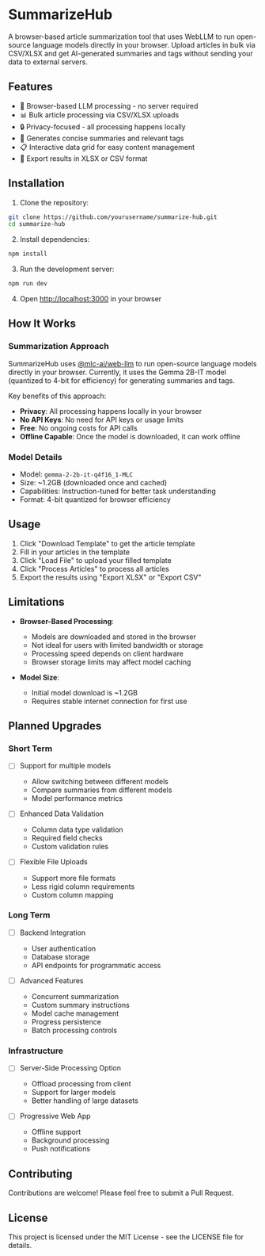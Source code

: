 # SummarizeHub

A browser-based article summarization tool that uses WebLLM to run open-source language models directly in your browser. Upload articles in bulk via CSV/XLSX and get AI-generated summaries and tags without sending your data to external servers.

## Features

- 🚀 Browser-based LLM processing - no server required
- 📊 Bulk article processing via CSV/XLSX uploads
- 🔒 Privacy-focused - all processing happens locally
- 📝 Generates concise summaries and relevant tags
- 📋 Interactive data grid for easy content management
- 💾 Export results in XLSX or CSV format

## Installation

1. Clone the repository:
```bash
git clone https://github.com/yourusername/summarize-hub.git
cd summarize-hub
```

2. Install dependencies:
```bash
npm install
```

3. Run the development server:
```bash
npm run dev
```

4. Open [http://localhost:3000](http://localhost:3000) in your browser

## How It Works

### Summarization Approach

SummarizeHub uses [@mlc-ai/web-llm](https://github.com/mlc-ai/web-llm) to run open-source language models directly in your browser. Currently, it uses the Gemma 2B-IT model (quantized to 4-bit for efficiency) for generating summaries and tags.

Key benefits of this approach:
- **Privacy**: All processing happens locally in your browser
- **No API Keys**: No need for API keys or usage limits
- **Free**: No ongoing costs for API calls
- **Offline Capable**: Once the model is downloaded, it can work offline

### Model Details

- Model: `gemma-2-2b-it-q4f16_1-MLC`
- Size: ~1.2GB (downloaded once and cached)
- Capabilities: Instruction-tuned for better task understanding
- Format: 4-bit quantized for browser efficiency

## Usage

1. Click "Download Template" to get the article template
2. Fill in your articles in the template
3. Click "Load File" to upload your filled template
4. Click "Process Articles" to process all articles
5. Export the results using "Export XLSX" or "Export CSV"

## Limitations

- **Browser-Based Processing**: 
  - Models are downloaded and stored in the browser
  - Not ideal for users with limited bandwidth or storage
  - Processing speed depends on client hardware
  - Browser storage limits may affect model caching

- **Model Size**: 
  - Initial model download is ~1.2GB
  - Requires stable internet connection for first use

## Planned Upgrades

### Short Term
- [ ] Support for multiple models
  - Allow switching between different models
  - Compare summaries from different models
  - Model performance metrics

- [ ] Enhanced Data Validation
  - Column data type validation
  - Required field checks
  - Custom validation rules

- [ ] Flexible File Uploads
  - Support more file formats
  - Less rigid column requirements
  - Custom column mapping

### Long Term
- [ ] Backend Integration
  - User authentication
  - Database storage
  - API endpoints for programmatic access

- [ ] Advanced Features
  - Concurrent summarization
  - Custom summary instructions
  - Model cache management
  - Progress persistence
  - Batch processing controls

### Infrastructure
- [ ] Server-Side Processing Option
  - Offload processing from client
  - Support for larger models
  - Better handling of large datasets

- [ ] Progressive Web App
  - Offline support
  - Background processing
  - Push notifications

## Contributing

Contributions are welcome! Please feel free to submit a Pull Request.

## License

This project is licensed under the MIT License - see the LICENSE file for details.
